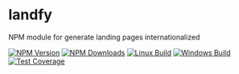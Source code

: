 # landfy
NPM module for generate landing pages internationalized 

[![NPM Version][npm-image]][npm-url]
[![NPM Downloads][downloads-image]][downloads-url]
[![Linux Build][travis-image]][travis-url]
[![Windows Build][appveyor-image]][appveyor-url]
[![Test Coverage][coveralls-image]][coveralls-url]

[npm-image]: https://img.shields.io/npm/v/landfy.svg
[npm-url]: https://npmjs.org/package/landfy
[downloads-image]: https://img.shields.io/npm/dm/landfy.svg
[downloads-url]: https://npmjs.org/package/landfy
[travis-image]: https://img.shields.io/travis/landfy/landfy/master.svg?label=linux
[travis-url]: https://travis-ci.org/landfy/landfy
[appveyor-image]: https://img.shields.io/appveyor/ci/landfy/landfy/master.svg?label=windows
[appveyor-url]: https://ci.appveyor.com/project/landfy/landfy
[coveralls-image]: https://img.shields.io/coveralls/landfy/landfy/master.svg
[coveralls-url]: https://coveralls.io/r/landfy/landfy?branch=master